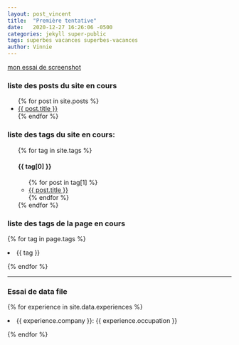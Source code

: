```yaml
---
layout: post_vincent
title:  "Première tentative"
date:   2020-12-27 16:26:06 -0500
categories: jekyll super-public
tags: superbes vacances superbes-vacances
author: Vinnie
---
```


[mon essai de screenshot](/assets/test/IMG_1423.JPG)

<h3>liste des posts du site en cours</h3>

<ul>
{% for post in site.posts %}
<li>
<a href="{{ post.url }}">{{ post.title }}</a>
</li>
{% endfor %}
</ul>

<h3>liste des tags du site en cours:</h3>


<ul>
{% for tag in site.tags %}
  <h4>{{ tag[0] }}</h4>
  <ul>
    {% for post in tag[1] %}
      <li><a href="{{ post.url }}">{{ post.title }}</a></li>
    {% endfor %}
  </ul>
{% endfor %}
</ul>

<h3>liste des tags de la page en cours</h3>


{% for tag in page.tags %}

<li> {{ tag }} </li>

{% endfor %}


<hr>

<h3>Essai de data file </h3>

{% for experience in site.data.experiences %}

<li>{{ experience.company }}: {{ experience.occupation }}

{% endfor %}